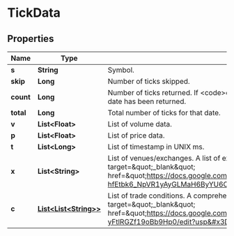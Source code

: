 # TickData

## Properties

 Name      | Type                                          | Description                                                                                                                                                                                                                                                                     | Notes      
-----------|-----------------------------------------------|---------------------------------------------------------------------------------------------------------------------------------------------------------------------------------------------------------------------------------------------------------------------------------|------------
 **s**     | **String**                                    | Symbol.                                                                                                                                                                                                                                                                         | [optional] 
 **skip**  | **Long**                                      | Number of ticks skipped.                                                                                                                                                                                                                                                        | [optional] 
 **count** | **Long**                                      | Number of ticks returned. If &lt;code&gt;count&lt;/code&gt; &lt; &lt;code&gt;limit&lt;/code&gt;, all data for that date has been returned.                                                                                                                                      | [optional] 
 **total** | **Long**                                      | Total number of ticks for that date.                                                                                                                                                                                                                                            | [optional] 
 **v**     | **List&lt;Float&gt;**                         | List of volume data.                                                                                                                                                                                                                                                            | [optional] 
 **p**     | **List&lt;Float&gt;**                         | List of price data.                                                                                                                                                                                                                                                             | [optional] 
 **t**     | **List&lt;Long&gt;**                          | List of timestamp in UNIX ms.                                                                                                                                                                                                                                                   | [optional] 
 **x**     | **List&lt;String&gt;**                        | List of venues/exchanges. A list of exchange codes can be found &lt;a target&#x3D;\&quot;_blank\&quot; href&#x3D;\&quot;https://docs.google.com/spreadsheets/d/1Tj53M1svmr-hfEtbk6_NpVR1yAyGLMaH6ByYU6CG0ZY/edit?usp&#x3D;sharing\&quot;,&gt;here&lt;/a&gt;                     | [optional] 
 **c**     | [**List&lt;List&lt;String&gt;&gt;**](List.md) | List of trade conditions. A comprehensive list of trade conditions code can be found &lt;a target&#x3D;\&quot;_blank\&quot; href&#x3D;\&quot;https://docs.google.com/spreadsheets/d/1PUxiSWPHSODbaTaoL2Vef6DgU-yFtlRGZf19oBb9Hp0/edit?usp&#x3D;sharing\&quot;&gt;here&lt;/a&gt; | [optional] 



